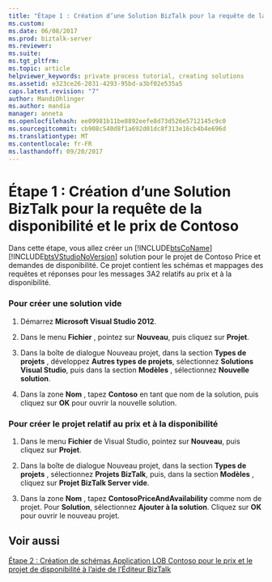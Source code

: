 ```yaml
---
title: "Étape 1 : Création d’une Solution BizTalk pour la requête de la disponibilité et le prix de Contoso | Documents Microsoft"
ms.custom: 
ms.date: 06/08/2017
ms.prod: biztalk-server
ms.reviewer: 
ms.suite: 
ms.tgt_pltfrm: 
ms.topic: article
helpviewer_keywords: private process tutorial, creating solutions
ms.assetid: e323ce26-2031-4293-95bd-a3bf02e535a5
caps.latest.revision: "7"
author: MandiOhlinger
ms.author: mandia
manager: anneta
ms.openlocfilehash: ee09981b11be8892eefe8d73d526e5712145c9c0
ms.sourcegitcommit: cb908c540d8f1a692d01dc8f313e16cb4b4e696d
ms.translationtype: MT
ms.contentlocale: fr-FR
ms.lasthandoff: 09/20/2017
---
```

# <a name="step-1-creating-a-new-biztalk-solution-for-the-contoso-price-and-availability-request"></a>Étape 1 : Création d’une Solution BizTalk pour la requête de la disponibilité et le prix de Contoso
Dans cette étape, vous allez créer un [!INCLUDE[btsCoName](../../includes/btsconame-md.md)] [!INCLUDE[btsVStudioNoVersion](../../includes/btsvstudionoversion-md.md)] solution pour le projet de Contoso Price et demandes de disponibilité. Ce projet contient les schémas et mappages des requêtes et réponses pour les messages 3A2 relatifs au prix et à la disponibilité.  
  
### <a name="to-create-a-blank-solution"></a>Pour créer une solution vide  
  
1.  Démarrez **Microsoft Visual Studio 2012**.  
  
2.  Dans le menu **Fichier** , pointez sur **Nouveau**, puis cliquez sur **Projet**.  
  
3.  Dans la boîte de dialogue Nouveau projet, dans la section **Types de projets** , développez **Autres types de projets**, sélectionnez **Solutions Visual Studio**, puis dans la section **Modèles** , sélectionnez **Nouvelle solution**.  
  
4.  Dans la zone **Nom** , tapez **Contoso** en tant que nom de la solution, puis cliquez sur **OK** pour ouvrir la nouvelle solution.  
  
### <a name="to-create-the-price-and-availability-project"></a>Pour créer le projet relatif au prix et à la disponibilité  
  
1.  Dans le menu **Fichier** de Visual Studio, pointez sur **Nouveau**, puis cliquez sur **Projet**.  
  
2.  Dans la boîte de dialogue Nouveau projet, dans la section **Types de projets** , sélectionnez **Projets BizTalk**, puis, dans la section **Modèles** , cliquez sur **Projet BizTalk Server vide**.  
  
3.  Dans la zone **Nom** , tapez **ContosoPriceAndAvailability** comme nom de projet. Pour **Solution**, sélectionnez **Ajouter à la solution**. Cliquez sur **OK** pour ouvrir le nouveau projet.  
  
## <a name="see-also"></a>Voir aussi  
 [Étape 2 : Création de schémas Application LOB Contoso pour le prix et le projet de disponibilité à l’aide de l’Éditeur BizTalk](../../adapters-and-accelerators/accelerator-rosettanet/step-2-create-contoso-lob-application-schema-for-price-and-availability.md)